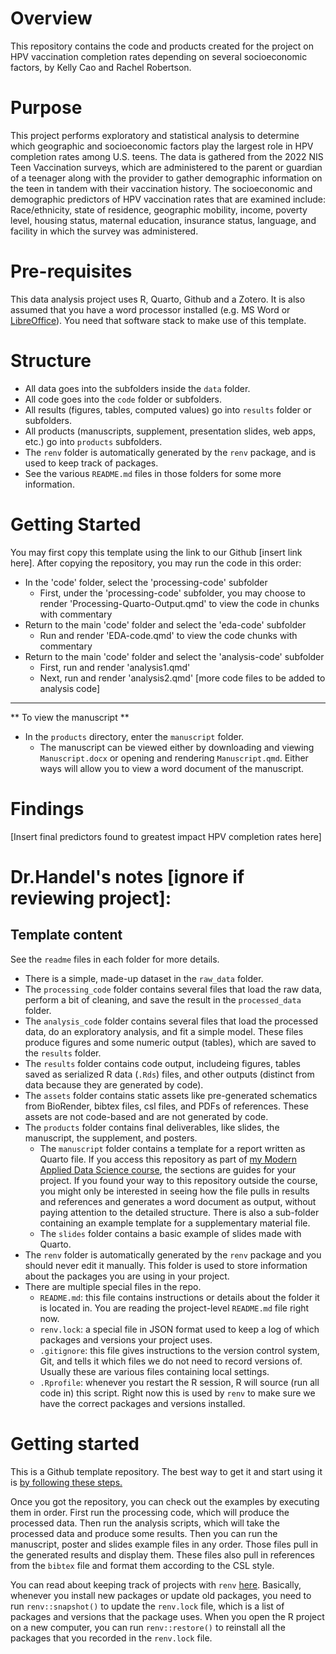 # Overview

This repository contains the code and products created for the project on HPV vaccination completion rates depending on several socioeconomic factors, by Kelly Cao and Rachel Robertson.

# Purpose

This project performs exploratory and statistical analysis to determine which geographic and socioeconomic factors play the largest role in HPV completion rates among U.S. teens. The data is gathered from the 2022 NIS Teen Vaccination surveys, which are administered to the parent or guardian of a teenager along with the provider to gather demographic information on the teen in tandem with their vaccination history. The socioeconomic and demographic predictors of HPV vaccination rates that are examined include: Race/ethnicity, state of residence, geographic mobility, income, poverty level, housing status, maternal education, insurance status, language, and facility in which the survey was administered. 

# Pre-requisites

This data analysis project uses R, Quarto, Github and a Zotero. It is also assumed that you have a word processor installed (e.g. MS Word or [LibreOffice](https://www.libreoffice.org/)). You need that software stack to make use of this template.

# Structure

* All data goes into the subfolders inside the `data` folder.
* All code goes into the `code` folder or subfolders.
* All results (figures, tables, computed values) go into `results` folder or subfolders.
* All products (manuscripts, supplement, presentation slides, web apps, etc.) go into `products` subfolders.
* The `renv` folder is automatically generated by the `renv` package, and is
used to keep track of packages.
* See the various `README.md` files in those folders for some more information.

# Getting Started

You may first copy this template using the link to our Github [insert link here]. After copying the repository, you may run the code in this order:

* In the 'code' folder, select the 'processing-code' subfolder
  * First, under the 'processing-code' subfolder, you may choose to render     'Processing-Quarto-Output.qmd' to view the code in chunks with commentary
* Return to the main 'code' folder and select the 'eda-code' subfolder
  * Run and render 'EDA-code.qmd' to view the code chunks with commentary
* Return to the main 'code' folder and select the 'analysis-code' subfolder
  * First, run and render 'analysis1.qmd'
  * Next, run and render 'analysis2.qmd'
[more code files to be added to analysis code]

 <hr>
** To view the manuscript **

* In the `products` directory, enter the `manuscript` folder. 
  * The manuscript can be viewed either by downloading and viewing  `Manuscript.docx` or opening and     rendering `Manuscript.qmd`. Either ways will allow you to view a word document of the manuscript. 


# Findings

[Insert final predictors found to greatest impact HPV completion rates here]

# Dr.Handel's notes [ignore if reviewing project]:
## Template content 

See the `readme` files in each folder for more details.

* There is a simple, made-up dataset in the `raw_data` folder. 
* The `processing_code` folder contains several files that load the raw data, perform a bit of cleaning, and save the result in the `processed_data` folder. 
* The `analysis_code` folder contains several files that load the processed data, do an exploratory analysis, and fit a simple model. These files produce figures and some numeric output (tables), which are saved to the `results` folder.
* The `results` folder contains code output, includeing figures, tables saved as serialized R data (`.Rds`) files, and other outputs (distinct from data because they are generated by code).
* The `assets` folder contains static assets like pre-generated schematics from BioRender, bibtex files, csl files, and PDFs of references. These assets are not code-based and are not generated by code.
* The `products` folder contains final deliverables, like slides, the manuscript, the supplement, and posters.
  * The  `manuscript` folder contains a template for a report written as Quarto file. If you access this repository as part of [my Modern Applied Data Science course](https://andreashandel.github.io/MADAcourse/), the sections are guides for your project. If you found your way to this repository outside the course, you might only be interested in seeing how the file pulls in results and references and generates a word document as output, without paying attention to the detailed structure. There is also a sub-folder containing an example template for a supplementary material file.
  * The `slides` folder contains a basic example of slides made with Quarto.
* The `renv` folder is automatically generated by the `renv` package and you
should never edit it manually. This folder is used to store information about
the packages you are using in your project.
* There are multiple special files in the repo.
  * `README.md`: this file contains instructions or details about the folder it
  is located in. You are reading the project-level `README.md` file right now.
  * `renv.lock`: a special file in JSON format used to keep a log of which
  packages and versions your project uses.
  * `.gitignore`: this file gives instructions to the version control system,
  Git, and tells it which files we do not need to record versions of. Usually
  these are various files containing local settings.
  * `.Rprofile`: whenever you restart the R session, R will source (run all
  code in) this script. Right now this is used by `renv` to make sure we have
  the correct packages and versions installed.


# Getting started

This is a Github template repository. The best way to get it and start using it is [by following these steps.](https://help.github.com/en/articles/creating-a-repository-from-a-template)

Once you got the repository, you can check out the examples by executing them in order. First run the processing code, which will produce the processed data. Then run the analysis scripts, which will take the processed data and produce some results. Then you can run the manuscript, poster and slides example files in any order. Those files pull in the generated results and display them. These files also pull in references from the `bibtex` file and format them according to the CSL style.

You can read about keeping track of projects with `renv`
[here](https://rstudio.github.io/renv/articles/renv.html).
Basically, whenever you install new packages or update old packages, you need
to run `renv::snapshot()` to update the `renv.lock` file, which is a list of
packages and versions that the package uses. When you open the R project on a
new computer, you can run `renv::restore()` to reinstall all the packages that
you recorded in the `renv.lock` file.


